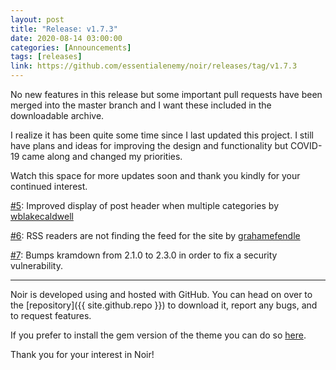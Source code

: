 ```yaml
---
layout: post
title: "Release: v1.7.3"
date: 2020-08-14 03:00:00
categories: [Announcements]
tags: [releases]
link: https://github.com/essentialenemy/noir/releases/tag/v1.7.3
---
```


No new features in this release but some important pull requests have been merged into the master branch and I want these included in the downloadable archive.

I realize it has been quite some time since I last updated this project. I still have plans and ideas for improving the design and functionality but COVID-19 came along and changed my priorities.

Watch this space for more updates soon and thank you kindly for your continued interest.


[#5](https://github.com/essentialenemy/noir/pull/5): Improved display of post header when multiple categories by [wblakecaldwell](https://github.com/wblakecaldwell)

[#6](https://github.com/essentialenemy/noir/pull/6): RSS readers are not finding the feed for the site by [grahamefendle](https://github.com/grahamefendle)

[#7](https://github.com/essentialenemy/noir/pull/7): Bumps kramdown from 2.1.0 to 2.3.0 in order to fix a security vulnerability.


---

Noir is developed using and hosted with GitHub. You can head on over to the [repository]({{ site.github.repo }}) to download it, report any bugs, and to request features.

If you prefer to install the gem version of the theme you can do so [here](https://rubygems.org/gems/noir-for-jekyll).

Thank you for your interest in Noir!
